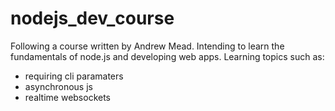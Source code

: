 # nodejs_dev_course

Following a course written by Andrew Mead.
Intending to learn the fundamentals of node.js and developing web apps.
Learning topics such as:
 - requiring cli paramaters
 - asynchronous js
 - realtime websockets
